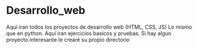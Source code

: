 # Desarrollo_web

Aqui iran todos los proyectos de desarrollo web (HTML, CSS, JS)
Lo mismo que en python. Aquí iran ejercicios basicos y pruebas. Si hay algun proyecto interesante le crearé su propio directorio
